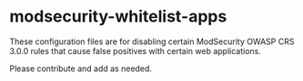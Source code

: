 # modsecurity-whitelist-apps

These configuration files are for disabling certain ModSecurity OWASP CRS 3.0.0 rules that cause false positives with certain web applications.

Please contribute and add as needed.
